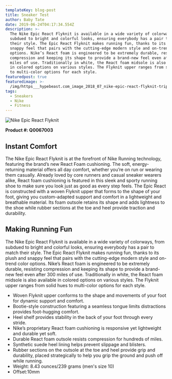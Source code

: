 ```yaml
---
templateKey: blog-post
title: Sneaker Test
author: Baby Tate
date: 2019-06-24T04:17:34.554Z
description: >-
  The Nike Epic React Flyknit is available in a wide variety of colorways, from
  subdued to bright and colorful looks, ensuring everybody has a pair to match
  their style. The Epic React Flyknit makes running fun, thanks to its plush and
  snappy feel that pairs with the cutting-edge modern style and on-trend color
  options. Nike’s React foam is engineered to be extremely durable, resisting
  compression and keeping its shape to provide a brand-new feel even after 300
  miles of use. Traditionally in white, the React foam midsole is also available
  in colored options on various styles. The Flyknit upper ranges from solid hues
  to multi-color options for each style.
featuredpost: true
featuredimage: >-
  /img/https___hypebeast.com_image_2018_07_nike-epic-react-flyknit-triple-black-buy-now-1.jpg
tags:
  - Sneakers
  - Nike
  - Fitness
---
```

![Nike Epic React Flyknit](/img/nike-news-epic-react-flyknit-id_original.gif "Hi")

**Product #: Q0067003**

## Instant Comfort

The Nike Epic React Flyknit is at the forefront of Nike Running technology, featuring the brand’s new React Foam cushioning. The soft, energy-returning material offers all day comfort, whether you’re on run or wearing them casually. Already loved by core runners and casual sneaker wearers alike, React foam cushioning is featured in this sleek and sporty running shoe to make sure you look just as good as every step feels. The Epic React is constructed with a woven Flyknit upper that forms to the shape of your foot, giving you custom-adapted support and comfort in a lightweight and breathable material. Its foam outsole retains its shape and adds lightness to the shoe while rubber sections at the toe and heel provide traction and durability.



## Making Running Fun

The Nike Epic React Flyknit is available in a wide variety of colorways, from subdued to bright and colorful looks, ensuring everybody has a pair to match their style. The Epic React Flyknit makes running fun, thanks to its plush and snappy feel that pairs with the cutting-edge modern style and on-trend color options. Nike’s React foam is engineered to be extremely durable, resisting compression and keeping its shape to provide a brand-new feel even after 300 miles of use. Traditionally in white, the React foam midsole is also available in colored options on various styles. The Flyknit upper ranges from solid hues to multi-color options for each style.



* Woven Flyknit upper conforms to the shape and movements of your foot for dynamic support and comfort.
* Bootie-style construction featuring a seamless tongue limits distractions provides foot-hugging comfort.
* Heel shelf provides stability in the back of your foot through every stride.
* Nike’s proprietary React foam cushioning is responsive yet lightweight and durable yet soft.
* Durable React foam outsole resists compression for hundreds of miles.
* Synthetic suede heel lining helps prevent slippage and blisters.
* Rubber sections on the outsole at the toe and heel provide grip and durability, placed strategically to help you grip the ground and push off while running.
* Weight: 8.43 ounces/239 grams (men's size 10)
* Offset:10mm
